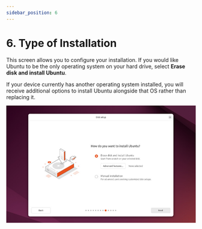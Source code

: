 ```yaml
---
sidebar_position: 6
---
```


# 6. Type of Installation

This screen allows you to configure your installation. If you would like Ubuntu to be the only operating system on your hard drive, select **Erase disk and install Ubuntu**.

If your device currently has another operating system installed, you will receive additional options to install Ubuntu alongside that OS rather than replacing it.

![alt text](image-11.png)